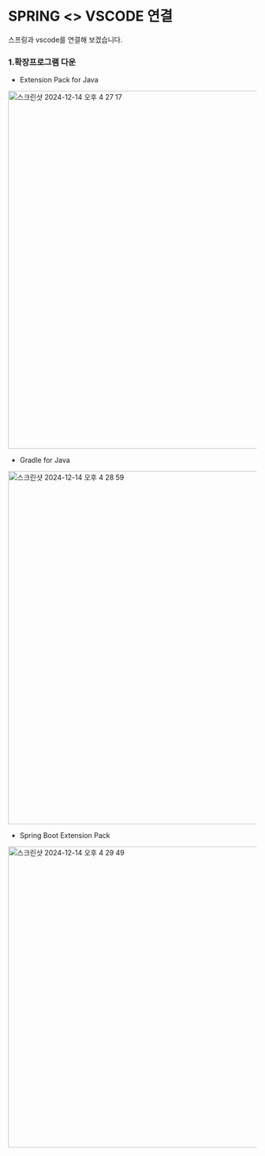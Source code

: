 # SPRING <> VSCODE 연결



  스프링과 vscode를 연결해 보겠습니다.

### 1.확장프로그램 다운  


 - Extension Pack for Java

<img width="724" alt="스크린샷 2024-12-14 오후 4 27 17" src="https://github.com/user-attachments/assets/8dc1b311-3932-4aba-9683-c8206aaf5142" />

  
 - Gradle for Java

  <img width="714" alt="스크린샷 2024-12-14 오후 4 28 59" src="https://github.com/user-attachments/assets/c37dbd6c-e835-4773-b403-232c220aeae3" />


 - Spring Boot Extension Pack
 
  <img width="609" alt="스크린샷 2024-12-14 오후 4 29 49" src="https://github.com/user-attachments/assets/9d2d7308-beea-4420-8a83-b518fb3f6acd" />


